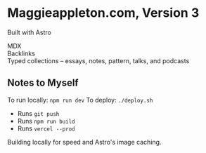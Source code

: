 # Maggieappleton.com, Version 3

Built with Astro

MDX  
Backlinks  
Typed collections – essays, notes, pattern, talks, and podcasts

## Notes to Myself

To run locally: `npm run dev`
To deploy: `./deploy.sh`

- Runs `git push`
- Runs `npm run build`
- Runs `vercel --prod`

Building locally for speed and Astro's image caching.

